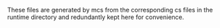 These files are generated by mcs from the corresponding cs files in the
runtime directory and redundantly kept here for convenience.
